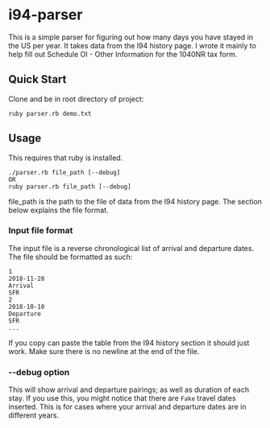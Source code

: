 # i94-parser

This is a simple parser for figuring out how many days you have stayed in the US per year. It takes data from the I94 history page. I wrote it mainly to help fill out Schedule OI - Other Information for the 1040NR tax form.

## Quick Start
Clone and be in root directory of project:
```
ruby parser.rb demo.txt
```

## Usage
This requires that ruby is installed.

```
./parser.rb file_path [--debug]
OR
ruby parser.rb file_path [--debug]
```

file_path is the path to the file of data from the I94 history page. The section below explains the file format.

### Input file format
The input file is a reverse chronological list of arrival and departure dates. The file should be formatted as such:

```
1
2018-11-28
Arrival
SFR
2
2018-10-10
Departure
SFR
...
```

If you copy can paste the table from the I94 history section it should just work. Make sure there is no newline at the end of the file.

### --debug option

This will show arrival and departure pairings; as well as duration of each stay. If you use this, you might notice that there are `Fake` travel dates inserted. This is for cases where your arrival and departure dates are in different years.
